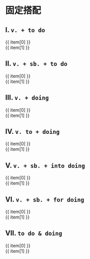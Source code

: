 <script setup>
const dataSource = [
    [
        ["determine to do sth.", "决心做某事"],
        ["choose to do sth.", "决定做某事"],
        ["decide to do sth.", "决定做某事"],
        ["wish to do sth.", "希望做某事"],
        ["hope to do sth.", "希望做某事"],
        ["long to do sth.", "渴望做某事"],
        ["expect to do sth.", "要求做某事"],
        ["demand to do sth.", "要求做某事"],
        ["beg to do sth.", "请求做某事"],
        ["want to do sth.", "想要做某事"],
        ["care to do sth.", "想要做某事"],
        ["offer to do sth.", "主动提出做某事"],
        ["refuse to do sth.", "拒绝做某事"],
        ["agree to do sth.", "同意做某事"],
        ["pretend to do sth.", "假装做某事"],
        ["manage to do sth.", "做成某事"],
        ["fail to do sth.", "未能做成某事"],
        ["learn to do sth.", "学习做某事"],
        ["plan to do sth.", "打算做某事"],
        ["aim to do sth.", "打算做某事"],
        ["mean to do sth.", "打算做某事"],
        ["hesitate to do sth.", "犹豫做某事"],
        ["struggle to do sth.", "努力做某事"],
        ["prepare to do sth.", "准备做某事"],
        ["arrange to do sth.", "安排做某事"],
        ["happen to do sth.", "碰巧做某事"],
        ["promise to do sth.", "承诺做某事"],
    ],
    [
        ["ask sb. to do sth.", "请求/要求某人做某事"],
        ["tell sb. to do sth.", "叫某人做某事"],
        ["get sb. to do sth.", "要求某人做某事"],
        ["request sb. to do sth.", "请求/要求某人做某事"],
        ["beg sb. to do sth.", "请求某人做某事"],
        ["want sb. to do sth.", "想要某人做某事"],
        ["force sb. to do sth.", "强迫某人做某事"],
        ["oblige sb. to do sth.", "迫使某人做某事"],
        ["need sb. to do sth.", "需要某人做某事"],
        ["order sb. to do sth.", "命令某人做某事"],
        ["command sb. to do sth.", "命令某人做某事"],
        ["invite sb. to do sth.", "邀请某人做某事"],
        ["expect sb. to do sth.", "期望某人做某事"],
        ["wish sb. to do sth. (hope不这么用)", "希望某人做某事"],
        ["mean sb. to do sth.", "希望某人做某事"],
        ["teach sb. to do sth.", "教某人做某事"],
        ["train sb. to do sth.", "训练某人做某事"],
        ["cause sb. to do sth.", "导致某人做某事"],
        ["allow sb. to do sth.", "允许某人做某事"],
        ["permit sb. to do sth.", "允许某人做某事"],
        ["forbid sb. to do sth.", "禁止某人做某事"],
        ["advise sb. to do sth.", "建议某人做某事"],
        ["help sb. to do sth.", "帮助某人做某事"],
        ["intend sb. to do sth.", "打算让某人做某事"],
        ["encourage sb. to do sth.", "鼓励某人做某事"],
        ["remind sb. to do sth.", "提醒某人做某事"],
        ["warn sb. (not) to do sth.", "警告某人(不要)做某事"],
        ["persuade sb. to do sth.", "说服某人做某事"],
        ["prefer sb. to do sth.", "宁愿某人做某事"],
    ],
    [
        ["enjoy doing sth.", "喜爱做某事"],
        ["keep doing sth.", "保持做某事"],
        ["finish doing sth.", "完成做某事"],
        ["practice doing sth.", "练习做某事"],
        ["avoid doing sth.", "避免做某事"],
        ["mind doing sth.", "介意做某事"],
        ["admit doing sth.", "承认做某事"],
        ["deny doing sth.", "否认做某事"],
        ["consider doing sth.", "考虑做某事"],
        ["miss doing sth.", "错过做某事"],
        ["delay doing sth.", "推迟做某事"],
        ["put off doing sth.", "推迟做某事"],
        ["allow doing sth.", "允许做某事"],
        ["Permit doing sth.", "允许做某事"],
        ["discuss doing sth.", "商量做某事"],
        ["advise doing sth.", "建议做某事"],
        ["suggest doing sth.", "建议做某事"],
        ["risk doing sth.", "冒险做某事"],
        ["fancy doing sth.(表震惊等情绪)", "设想做某事"],
        ["imagine doing sth.", "想象做某事"],
        ["give up doing sth.", "放弃做某事"],
        ["appreciate doing sth.", "感激做某事"],
        ["dislike doing sth.", "不喜欢做某事"],
        ["forbid doing. sth.", "禁止做某事"],
    ],
    [
        ["get down to doing sth.", "开始做某事"],
        ["object to doing sth.", "反对做某事"],
        ["see to doing sth.", "负责做某事"],
        ["stick to doing sth.", "坚持做某事"],
        ["take to doing sth.", "喜欢上做某事"],
        ["look forward to doing sth.", "期待做某事"],
        ["apply oneself to doing sth.", "专心致力于做某事"],
        ["devote oneself to doing sth.", "献身于做某事"],
        ["limit sth. to doing sth.", "把……限制在做某事的范围内"],
        ["reduce sb. to doing sth.", "使某人沦为做某事"],
        ["give one' s life to doingsth.", "献身于做某事"],
        ["set one's mind to doing sth.", "决心做某事"],
        ["have an objection to doing sth.", "反对做某事"],
        ["pay attention to doing sth.", "注意做某事"],
        ["have an eye to doing sth.", "注意做某事"],
        ["be used to doing sth.", "习惯于做某事"],
        ["be equal to doing sth.", "能胜任做某事"],
        ["be opposed to doing sth.", "反对做某事"],
        ["be reduced to doing sth.", "沦落到做某事"],
        ["be devoted to doing sth.", "致力于做某事"],
        ["be limited to doing sth.", "把……限制在做某事的范围内"],
    ],
    [
        ["trick sb. into doing sth.", "欺骗某人做某事"],
        ["fool sb. into doing sth.", "欺骗某人做某事"],
        ["force sb. into doing sth.", "迫使某人做某事"],
        ["talk sb. into doing sth.", "说服某人做某事"],
        ["persuade sb. into doing sth.", "说服某人做某事"],
        ["frighten sb. into doing sth.", "吓得某人做某事"],
    ],
    [
        ["thank sb. for doing sth.", "感谢某人做某事"],
        ["admire sb for doing sth/for sth", "因…而钦佩某人"],
        ["punish sb. for doing sth.", "惩罚某人做某事"],
        ["blame sb. for doing sth.", "指责某人做某事"],
        ["criticize sb. for doing sth.", "批评某人做某事"],
        ["scold sb. for doing sth.", "指责(责备)某人做某事"],
        ["forgive sb. for doing sth.", "原谅某人做某事"],
        ["excuse sb. for doing sth.", "原谅某人做某事"],
        ["pardon sb. for doing sth.", "原谅某人做某事"],
        ["appreciate sb. for doing sth.", "因…而感激某人"],
        ["apologize to sb. for doing sth./for sth.", "因…而向某人道歉"],
    ],
    [
        ["stop to do sth.", "停下手头的事,去做另一件事"],
        ["stop doing sth.", "停止做某事"],
        ["go on to do sth.", "做完某事后，接着做另一件事"],
        ["go on doing sth.", "继续做同一件事"],
        ["remember to do sth.", "记得要做某事(未做)"],
        ["remeber doing sth.", "记得做过某事(做了)"],
        ["forget to do sth.", "忘记要做某事(未做)"],
        ["forget doing sth.", "忘记做过某事(做了)"],
        ["regret to do sth.", "对将要做的/说的表示遗憾(未做)"],
        ["regret doing sth.", "后悔、遗憾做过某事(做了)"],
        ["mean to do sth.", "打算做某事"],
        ["mean doing sth.", "意味着做某事"],
        ["try to do sth.", "设法要做某事"],
        ["try doing sth.", "做某事试试看有何效果"],
        ["can't help to do sth.", "不能帮助做某事"],
        ["can't help doing sth.", "禁不住做某事"],
    ],
];
</script>

# 固定搭配

## I. `v. + to do`

<a-descriptions>
    <a-descriptions-item v-for="item in dataSource[0]">{{ item[0] }}<br>{{ item[1] }}</a-descriptions-item>
</a-descriptions>

## II. `v. + sb. + to do`

<a-descriptions>
    <a-descriptions-item v-for="item in dataSource[1]">{{ item[0] }}<br>{{ item[1] }}</a-descriptions-item>
</a-descriptions>

## III. `v. + doing`

<a-descriptions>
    <a-descriptions-item v-for="item in dataSource[2]">{{ item[0] }}<br>{{ item[1] }}</a-descriptions-item>
</a-descriptions>

## IV. `v. to + doing`

<a-descriptions>
    <a-descriptions-item v-for="item in dataSource[3]">{{ item[0] }}<br>{{ item[1] }}</a-descriptions-item>
</a-descriptions>

## V. `v. + sb. + into doing`

<a-descriptions>
    <a-descriptions-item v-for="item in dataSource[4]">{{ item[0] }}<br>{{ item[1] }}</a-descriptions-item>
</a-descriptions>

## VI. `v. + sb. + for doing`

<a-descriptions>
    <a-descriptions-item v-for="item in dataSource[5]">{{ item[0] }}<br>{{ item[1] }}</a-descriptions-item>
</a-descriptions>

## VII. `to do & doing`

<a-descriptions :column="2">
    <a-descriptions-item v-for="item in dataSource[6]">{{ item[0] }}<br>{{ item[1] }}</a-descriptions-item>
</a-descriptions>